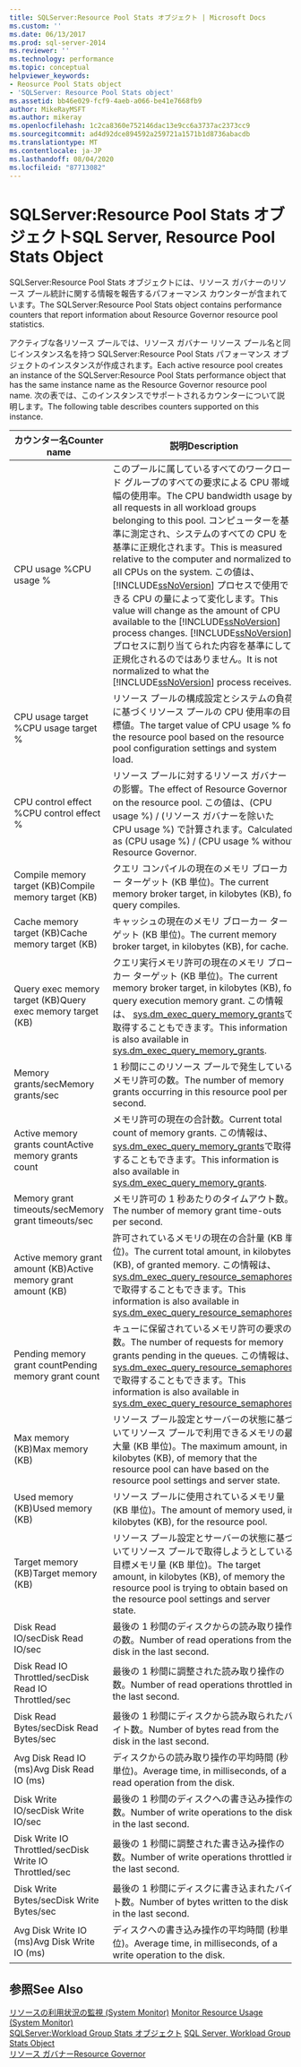 ```yaml
---
title: SQLServer:Resource Pool Stats オブジェクト | Microsoft Docs
ms.custom: ''
ms.date: 06/13/2017
ms.prod: sql-server-2014
ms.reviewer: ''
ms.technology: performance
ms.topic: conceptual
helpviewer_keywords:
- Reosurce Pool Stats object
- 'SQLServer: Resource Pool Stats object'
ms.assetid: bb46e029-fcf9-4aeb-a066-be41e7668fb9
author: MikeRayMSFT
ms.author: mikeray
ms.openlocfilehash: 1c2ca8360e752146dac13e9cc6a3737ac2373cc9
ms.sourcegitcommit: ad4d92dce894592a259721a1571b1d8736abacdb
ms.translationtype: MT
ms.contentlocale: ja-JP
ms.lasthandoff: 08/04/2020
ms.locfileid: "87713082"
---
```

# <a name="sql-server-resource-pool-stats-object"></a><span data-ttu-id="e03a0-102">SQLServer:Resource Pool Stats オブジェクト</span><span class="sxs-lookup"><span data-stu-id="e03a0-102">SQL Server, Resource Pool Stats Object</span></span>
  <span data-ttu-id="e03a0-103">SQLServer:Resource Pool Stats オブジェクトには、リソース ガバナーのリソース プール統計に関する情報を報告するパフォーマンス カウンターが含まれています。</span><span class="sxs-lookup"><span data-stu-id="e03a0-103">The SQLServer:Resource Pool Stats object contains performance counters that report information about Resource Governor resource pool statistics.</span></span>  
  
 <span data-ttu-id="e03a0-104">アクティブな各リソース プールでは、リソース ガバナー リソース プール名と同じインスタンス名を持つ SQLServer:Resource Pool Stats パフォーマンス オブジェクトのインスタンスが作成されます。</span><span class="sxs-lookup"><span data-stu-id="e03a0-104">Each active resource pool creates an instance of the SQLServer:Resource Pool Stats performance object that has the same instance name as the Resource Governor resource pool name.</span></span> <span data-ttu-id="e03a0-105">次の表では、このインスタンスでサポートされるカウンターについて説明します。</span><span class="sxs-lookup"><span data-stu-id="e03a0-105">The following table describes counters supported on this instance.</span></span>  
  
|<span data-ttu-id="e03a0-106">カウンター名</span><span class="sxs-lookup"><span data-stu-id="e03a0-106">Counter name</span></span>|<span data-ttu-id="e03a0-107">説明</span><span class="sxs-lookup"><span data-stu-id="e03a0-107">Description</span></span>|  
|------------------|-----------------|  
|<span data-ttu-id="e03a0-108">CPU usage %</span><span class="sxs-lookup"><span data-stu-id="e03a0-108">CPU usage %</span></span>|<span data-ttu-id="e03a0-109">このプールに属しているすべてのワークロード グループのすべての要求による CPU 帯域幅の使用率。</span><span class="sxs-lookup"><span data-stu-id="e03a0-109">The CPU bandwidth usage by all requests in all workload groups belonging to this pool.</span></span> <span data-ttu-id="e03a0-110">コンピューターを基準に測定され、システムのすべての CPU を基準に正規化されます。</span><span class="sxs-lookup"><span data-stu-id="e03a0-110">This is measured relative to the computer and normalized to all CPUs on the system.</span></span> <span data-ttu-id="e03a0-111">この値は、 [!INCLUDE[ssNoVersion](../../includes/ssnoversion-md.md)] プロセスで使用できる CPU の量によって変化します。</span><span class="sxs-lookup"><span data-stu-id="e03a0-111">This value will change as the amount of CPU available to the [!INCLUDE[ssNoVersion](../../includes/ssnoversion-md.md)] process changes.</span></span> <span data-ttu-id="e03a0-112">[!INCLUDE[ssNoVersion](../../includes/ssnoversion-md.md)] プロセスに割り当てられた内容を基準にして正規化されるのではありません。</span><span class="sxs-lookup"><span data-stu-id="e03a0-112">It is not normalized to what the [!INCLUDE[ssNoVersion](../../includes/ssnoversion-md.md)] process receives.</span></span>|  
|<span data-ttu-id="e03a0-113">CPU usage target %</span><span class="sxs-lookup"><span data-stu-id="e03a0-113">CPU usage target %</span></span>|<span data-ttu-id="e03a0-114">リソース プールの構成設定とシステムの負荷に基づくリソース プールの CPU 使用率の目標値。</span><span class="sxs-lookup"><span data-stu-id="e03a0-114">The target value of CPU usage % for the resource pool based on the resource pool configuration settings and system load.</span></span>|  
|<span data-ttu-id="e03a0-115">CPU control effect %</span><span class="sxs-lookup"><span data-stu-id="e03a0-115">CPU control effect %</span></span>|<span data-ttu-id="e03a0-116">リソース プールに対するリソース ガバナーの影響。</span><span class="sxs-lookup"><span data-stu-id="e03a0-116">The effect of Resource Governor on the resource pool.</span></span> <span data-ttu-id="e03a0-117">この値は、(CPU usage %) / (リソース ガバナーを除いた CPU usage %) で計算されます。</span><span class="sxs-lookup"><span data-stu-id="e03a0-117">Calculated as (CPU usage %) / (CPU usage % without Resource Governor.</span></span>|  
|<span data-ttu-id="e03a0-118">Compile memory target (KB)</span><span class="sxs-lookup"><span data-stu-id="e03a0-118">Compile memory target (KB)</span></span>|<span data-ttu-id="e03a0-119">クエリ コンパイルの現在のメモリ ブローカー ターゲット (KB 単位)。</span><span class="sxs-lookup"><span data-stu-id="e03a0-119">The current memory broker target, in kilobytes (KB), for query compiles.</span></span>|  
|<span data-ttu-id="e03a0-120">Cache memory target (KB)</span><span class="sxs-lookup"><span data-stu-id="e03a0-120">Cache memory target (KB)</span></span>|<span data-ttu-id="e03a0-121">キャッシュの現在のメモリ ブローカー ターゲット (KB 単位)。</span><span class="sxs-lookup"><span data-stu-id="e03a0-121">The current memory broker target, in kilobytes (KB), for cache.</span></span>|  
|<span data-ttu-id="e03a0-122">Query exec memory target (KB)</span><span class="sxs-lookup"><span data-stu-id="e03a0-122">Query exec memory target (KB)</span></span>|<span data-ttu-id="e03a0-123">クエリ実行メモリ許可の現在のメモリ ブローカー ターゲット (KB 単位)。</span><span class="sxs-lookup"><span data-stu-id="e03a0-123">The current memory broker target, in kilobytes (KB), for query execution memory grant.</span></span> <span data-ttu-id="e03a0-124">この情報は、 [sys.dm_exec_query_memory_grants](/sql/relational-databases/system-dynamic-management-views/sys-dm-exec-query-memory-grants-transact-sql)で取得することもできます。</span><span class="sxs-lookup"><span data-stu-id="e03a0-124">This information is also available in [sys.dm_exec_query_memory_grants](/sql/relational-databases/system-dynamic-management-views/sys-dm-exec-query-memory-grants-transact-sql).</span></span>|  
|<span data-ttu-id="e03a0-125">Memory grants/sec</span><span class="sxs-lookup"><span data-stu-id="e03a0-125">Memory grants/sec</span></span>|<span data-ttu-id="e03a0-126">1 秒間にこのリソース プールで発生しているメモリ許可の数。</span><span class="sxs-lookup"><span data-stu-id="e03a0-126">The number of memory grants occurring in this resource pool per second.</span></span>|  
|<span data-ttu-id="e03a0-127">Active memory grants count</span><span class="sxs-lookup"><span data-stu-id="e03a0-127">Active memory grants count</span></span>|<span data-ttu-id="e03a0-128">メモリ許可の現在の合計数。</span><span class="sxs-lookup"><span data-stu-id="e03a0-128">Current total count of memory grants.</span></span> <span data-ttu-id="e03a0-129">この情報は、 [sys.dm_exec_query_memory_grants](/sql/relational-databases/system-dynamic-management-views/sys-dm-exec-query-memory-grants-transact-sql)で取得することもできます。</span><span class="sxs-lookup"><span data-stu-id="e03a0-129">This information is also available in [sys.dm_exec_query_memory_grants](/sql/relational-databases/system-dynamic-management-views/sys-dm-exec-query-memory-grants-transact-sql).</span></span>|  
|<span data-ttu-id="e03a0-130">Memory grant timeouts/sec</span><span class="sxs-lookup"><span data-stu-id="e03a0-130">Memory grant timeouts/sec</span></span>|<span data-ttu-id="e03a0-131">メモリ許可の 1 秒あたりのタイムアウト数。</span><span class="sxs-lookup"><span data-stu-id="e03a0-131">The number of memory grant time-outs per second.</span></span>|  
|<span data-ttu-id="e03a0-132">Active memory grant amount (KB)</span><span class="sxs-lookup"><span data-stu-id="e03a0-132">Active memory grant amount (KB)</span></span>|<span data-ttu-id="e03a0-133">許可されているメモリの現在の合計量 (KB 単位)。</span><span class="sxs-lookup"><span data-stu-id="e03a0-133">The current total amount, in kilobytes (KB), of granted memory.</span></span> <span data-ttu-id="e03a0-134">この情報は、 [sys.dm_exec_query_resource_semaphores](/sql/relational-databases/system-dynamic-management-views/sys-dm-exec-query-resource-semaphores-transact-sql)で取得することもできます。</span><span class="sxs-lookup"><span data-stu-id="e03a0-134">This information is also available in [sys.dm_exec_query_resource_semaphores](/sql/relational-databases/system-dynamic-management-views/sys-dm-exec-query-resource-semaphores-transact-sql).</span></span>|  
|<span data-ttu-id="e03a0-135">Pending memory grant count</span><span class="sxs-lookup"><span data-stu-id="e03a0-135">Pending memory grant count</span></span>|<span data-ttu-id="e03a0-136">キューに保留されているメモリ許可の要求の数。</span><span class="sxs-lookup"><span data-stu-id="e03a0-136">The number of requests for memory grants pending in the queues.</span></span> <span data-ttu-id="e03a0-137">この情報は、 [sys.dm_exec_query_resource_semaphores](/sql/relational-databases/system-dynamic-management-views/sys-dm-exec-query-resource-semaphores-transact-sql)で取得することもできます。</span><span class="sxs-lookup"><span data-stu-id="e03a0-137">This information is also available in [sys.dm_exec_query_resource_semaphores](/sql/relational-databases/system-dynamic-management-views/sys-dm-exec-query-resource-semaphores-transact-sql).</span></span>|  
|<span data-ttu-id="e03a0-138">Max memory (KB)</span><span class="sxs-lookup"><span data-stu-id="e03a0-138">Max memory (KB)</span></span>|<span data-ttu-id="e03a0-139">リソース プール設定とサーバーの状態に基づいてリソース プールで利用できるメモリの最大量 (KB 単位)。</span><span class="sxs-lookup"><span data-stu-id="e03a0-139">The maximum amount, in kilobytes (KB), of memory that the resource pool can have based on the resource pool settings and server state.</span></span>|  
|<span data-ttu-id="e03a0-140">Used memory (KB)</span><span class="sxs-lookup"><span data-stu-id="e03a0-140">Used memory (KB)</span></span>|<span data-ttu-id="e03a0-141">リソース プールに使用されているメモリ量 (KB 単位)。</span><span class="sxs-lookup"><span data-stu-id="e03a0-141">The amount of memory used, in kilobytes (KB), for the resource pool.</span></span>|  
|<span data-ttu-id="e03a0-142">Target memory (KB)</span><span class="sxs-lookup"><span data-stu-id="e03a0-142">Target memory (KB)</span></span>|<span data-ttu-id="e03a0-143">リソース プール設定とサーバーの状態に基づいてリソース プールで取得しようとしている目標メモリ量 (KB 単位)。</span><span class="sxs-lookup"><span data-stu-id="e03a0-143">The target amount, in kilobytes (KB), of memory the resource pool is trying to obtain based on the resource pool settings and server state.</span></span>|  
|<span data-ttu-id="e03a0-144">Disk Read IO/sec</span><span class="sxs-lookup"><span data-stu-id="e03a0-144">Disk Read IO/sec</span></span>|<span data-ttu-id="e03a0-145">最後の 1 秒間のディスクからの読み取り操作の数。</span><span class="sxs-lookup"><span data-stu-id="e03a0-145">Number of read operations from the disk in the last second.</span></span>|  
|<span data-ttu-id="e03a0-146">Disk Read IO Throttled/sec</span><span class="sxs-lookup"><span data-stu-id="e03a0-146">Disk Read IO Throttled/sec</span></span>|<span data-ttu-id="e03a0-147">最後の 1 秒間に調整された読み取り操作の数。</span><span class="sxs-lookup"><span data-stu-id="e03a0-147">Number of read operations throttled in the last second.</span></span>|  
|<span data-ttu-id="e03a0-148">Disk Read Bytes/sec</span><span class="sxs-lookup"><span data-stu-id="e03a0-148">Disk Read Bytes/sec</span></span>|<span data-ttu-id="e03a0-149">最後の 1 秒間にディスクから読み取られたバイト数。</span><span class="sxs-lookup"><span data-stu-id="e03a0-149">Number of bytes read from the disk in the last second.</span></span>|  
|<span data-ttu-id="e03a0-150">Avg Disk Read IO (ms)</span><span class="sxs-lookup"><span data-stu-id="e03a0-150">Avg Disk Read IO (ms)</span></span>|<span data-ttu-id="e03a0-151">ディスクからの読み取り操作の平均時間 (秒単位)。</span><span class="sxs-lookup"><span data-stu-id="e03a0-151">Average time, in milliseconds, of a read operation from the disk.</span></span>|  
|<span data-ttu-id="e03a0-152">Disk Write IO/sec</span><span class="sxs-lookup"><span data-stu-id="e03a0-152">Disk Write IO/sec</span></span>|<span data-ttu-id="e03a0-153">最後の 1 秒間のディスクへの書き込み操作の数。</span><span class="sxs-lookup"><span data-stu-id="e03a0-153">Number of write operations to the disk in the last second.</span></span>|  
|<span data-ttu-id="e03a0-154">Disk Write IO Throttled/sec</span><span class="sxs-lookup"><span data-stu-id="e03a0-154">Disk Write IO Throttled/sec</span></span>|<span data-ttu-id="e03a0-155">最後の 1 秒間に調整された書き込み操作の数。</span><span class="sxs-lookup"><span data-stu-id="e03a0-155">Number of write operations throttled in the last second.</span></span>|  
|<span data-ttu-id="e03a0-156">Disk Write Bytes/sec</span><span class="sxs-lookup"><span data-stu-id="e03a0-156">Disk Write Bytes/sec</span></span>|<span data-ttu-id="e03a0-157">最後の 1 秒間にディスクに書き込まれたバイト数。</span><span class="sxs-lookup"><span data-stu-id="e03a0-157">Number of bytes written to the disk in the last second.</span></span>|  
|<span data-ttu-id="e03a0-158">Avg Disk Write IO (ms)</span><span class="sxs-lookup"><span data-stu-id="e03a0-158">Avg Disk Write IO (ms)</span></span>|<span data-ttu-id="e03a0-159">ディスクへの書き込み操作の平均時間 (秒単位)。</span><span class="sxs-lookup"><span data-stu-id="e03a0-159">Average time, in milliseconds, of a write operation to the disk.</span></span>|  
  
## <a name="see-also"></a><span data-ttu-id="e03a0-160">参照</span><span class="sxs-lookup"><span data-stu-id="e03a0-160">See Also</span></span>  
 <span data-ttu-id="e03a0-161">[リソースの利用状況の監視 &#40;System Monitor&#41;](monitor-resource-usage-system-monitor.md) </span><span class="sxs-lookup"><span data-stu-id="e03a0-161">[Monitor Resource Usage &#40;System Monitor&#41;](monitor-resource-usage-system-monitor.md) </span></span>  
 <span data-ttu-id="e03a0-162">[SQLServer:Workload Group Stats オブジェクト](sql-server-workload-group-stats-object.md) </span><span class="sxs-lookup"><span data-stu-id="e03a0-162">[SQL Server, Workload Group Stats Object](sql-server-workload-group-stats-object.md) </span></span>  
 [<span data-ttu-id="e03a0-163">リソース ガバナー</span><span class="sxs-lookup"><span data-stu-id="e03a0-163">Resource Governor</span></span>](../resource-governor/resource-governor.md)  
  
  
